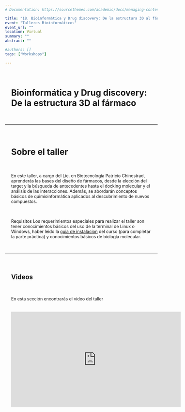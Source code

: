 ```yaml
---
# Documentation: https://sourcethemes.com/academic/docs/managing-content/

title: "18. Bioinformática y Drug discovery: De la estructura 3D al fármaco"
event: "Talleres Bioinformáticos"
event_url: ""
location: Virtual
summary: ""
abstract: ""

#authors: []
tags: ["Workshops"]

---
```

<div style="display: grid; grid-template-columns: 1fr; gap: 20px; padding: 20px;">

# Bioinformática y Drug discovery: De la estructura 3D al fármaco

</div>

--- 

<div style="display: grid; grid-template-columns: 1fr; gap: 20px; padding: 20px;">

# Sobre el taller 

En este taller, a cargo del Lic. en Biotecnología Patricio Chinestrad, aprenderás las bases del diseño de fármacos, desde la elección del target y la búsqueda de antecedentes hasta el docking molecular y el análisis de las interacciones. Además, se abordarán conceptos básicos de quimioinformática aplicados al descubrimiento de nuevos compuestos.

Requisitos
Los requerimientos especiales para realizar el taller son tener conocimientos básicos del uso de la terminal de Linux o Windows, haber leido la [guia de instalacion](https://drive.google.com/file/d/1j0EBFfcQ3gAb5stRLMhcVMVL1UsUH177/view?usp=drive_link) del curso (para completar la parte práctica) y conocimientos básicos de biología molecular.

</div>
</div>


--- 

<div style="display: grid; grid-template-columns: 1fr; gap: 20px; padding: 20px;">

## Videos
En esta sección encontrarás el video del taller

<iframe width="560" height="315" src="https://www.youtube.com/embed/ItAGiw9lOW8?si=WuMqq7VOTsQKXcAL" title="YouTube video player" frameborder="0" allow="accelerometer; autoplay; clipboard-write; encrypted-media; gyroscope; picture-in-picture; web-share" referrerpolicy="strict-origin-when-cross-origin" allowfullscreen></iframe>